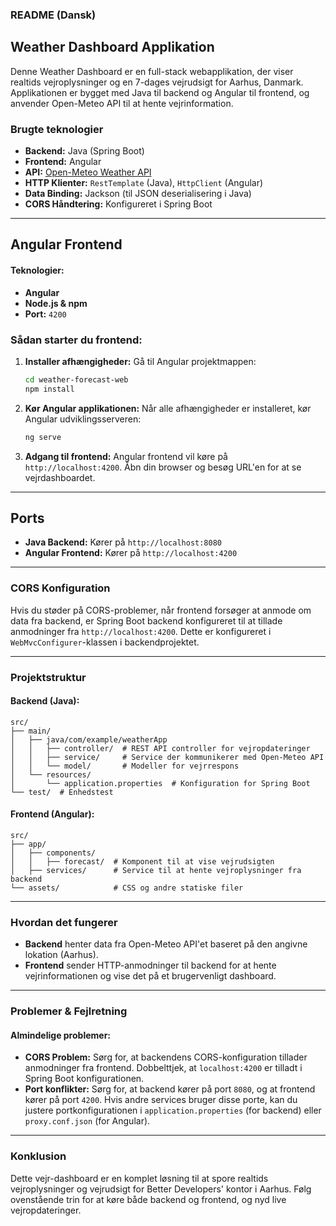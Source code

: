 ### README (Dansk)

## Weather Dashboard Applikation

Denne Weather Dashboard er en full-stack webapplikation, der viser realtids vejroplysninger og en 7-dages vejrudsigt for Aarhus, Danmark. Applikationen er bygget med Java til backend og Angular til frontend, og anvender Open-Meteo API til at hente vejrinformation.

### Brugte teknologier
- **Backend:** Java (Spring Boot)
- **Frontend:** Angular
- **API:** [Open-Meteo Weather API](https://open-meteo.com/)
- **HTTP Klienter:** `RestTemplate` (Java), `HttpClient` (Angular)
- **Data Binding:** Jackson (til JSON deserialisering i Java)
- **CORS Håndtering:** Konfigureret i Spring Boot

---

## Angular Frontend

#### Teknologier:
- **Angular**
- **Node.js & npm**
- **Port:** `4200`

### Sådan starter du frontend:

1. **Installer afhængigheder:**
   Gå til Angular projektmappen:
   ```bash
   cd weather-forecast-web
   npm install
   ```

2. **Kør Angular applikationen:**
   Når alle afhængigheder er installeret, kør Angular udviklingsserveren:
   ```bash
   ng serve
   ```

3. **Adgang til frontend:**
   Angular frontend vil køre på `http://localhost:4200`. Åbn din browser og besøg URL'en for at se vejrdashboardet.

---

## Ports

- **Java Backend:** Kører på `http://localhost:8080`
- **Angular Frontend:** Kører på `http://localhost:4200`

---

### CORS Konfiguration

Hvis du støder på CORS-problemer, når frontend forsøger at anmode om data fra backend, er Spring Boot backend konfigureret til at tillade anmodninger fra `http://localhost:4200`. Dette er konfigureret i `WebMvcConfigurer`-klassen i backendprojektet.

---

### Projektstruktur

#### Backend (Java):
```
src/
├── main/
│   ├── java/com/example/weatherApp
│   │   ├── controller/  # REST API controller for vejropdateringer
│   │   ├── service/     # Service der kommunikerer med Open-Meteo API
│   │   └── model/       # Modeller for vejrrespons
│   └── resources/
│       └── application.properties  # Konfiguration for Spring Boot
└── test/  # Enhedstest
```

#### Frontend (Angular):
```
src/
├── app/
│   ├── components/
│   │   ├── forecast/  # Komponent til at vise vejrudsigten
│   ├── services/      # Service til at hente vejroplysninger fra backend
└── assets/            # CSS og andre statiske filer
```

---

### Hvordan det fungerer

- **Backend** henter data fra Open-Meteo API'et baseret på den angivne lokation (Aarhus).
- **Frontend** sender HTTP-anmodninger til backend for at hente vejrinformationen og vise det på et brugervenligt dashboard.

---

### Problemer & Fejlretning

#### Almindelige problemer:
- **CORS Problem:** Sørg for, at backendens CORS-konfiguration tillader anmodninger fra frontend. Dobbelttjek, at `localhost:4200` er tilladt i Spring Boot konfigurationen.
- **Port konflikter:** Sørg for, at backend kører på port `8080`, og at frontend kører på port `4200`. Hvis andre services bruger disse porte, kan du justere portkonfigurationen i `application.properties` (for backend) eller `proxy.conf.json` (for Angular).

---

### Konklusion
Dette vejr-dashboard er en komplet løsning til at spore realtids vejroplysninger og vejrudsigt for Better Developers' kontor i Aarhus. Følg ovenstående trin for at køre både backend og frontend, og nyd live vejropdateringer.
